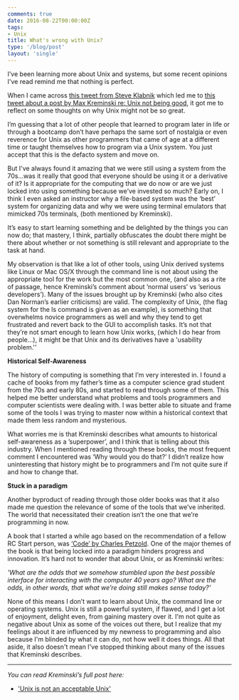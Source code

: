 ```yaml
---
comments: true
date: 2016-08-22T00:00:00Z
tags:
- Unix
title: What's wrong with Unix?
type: '/blog/post'
layout: 'single'
---
```

I’ve been learning more about Unix and systems, but some recent opinions I've read remind me that nothing is perfect. 

When I came across [this tweet from Steve Klabnik](https://twitter.com/steveklabnik/status/766683399062953985) which led me to [this tweet about a post by Max Kreminski re: Unix not being good](https://twitter.com/frankus/status/766680213686071296), it got me to reflect on some thoughts on why Unix might not be so great. 

I’m guessing that a lot of other people that learned to program later in life or through a bootcamp don’t have perhaps the same sort of nostalgia or even reverence for Unix as other programmers that came of age at a different time or taught themselves how to program via a Unix system. You just accept that this is the defacto system and move on.

But I've always found it amazing that we were still using a system from the 70s…was it really that good that everyone should be using it or a derivative of it? Is it appropriate for the computing that we do now or are we just locked into using something because we’ve invested so much? Early on, I think I even asked an instructor why a file-based system was the ‘best’ system for organizing data and why we were using terminal emulators that mimicked 70s terminals, (both mentioned by Kreminski).

It’s easy to start learning something and be delighted by the things you can now do; that mastery, I think, partially obfuscates the doubt there might be there about whether or not something is still relevant and appropriate to the task at hand.

My observation is that like a lot of other tools, using Unix derived systems like Linux or Mac OS/X  through the command line is not about using the appropriate tool for the work but the most common one, (and also as a rite of passage, hence Kreminski’s comment about ’normal users’ vs ’serious developers’). Many of the issues brought up by Kreminski (who also cites Dan Norman’s earlier criticisms) are valid. The complexity of Unix, (the flag system for the ls command is given as an example), is something that overwhelms novice programmers as well and why they tend to get frustrated and revert back to the GUI to accomplish tasks. It’s not that they’re not smart enough to learn how Unix works, (which I do hear from people…), it might be that Unix and its derivatives have a 'usability problem.''

**Historical Self-Awareness**

The history of computing is something that I’m very interested in. I found a cache of books from my father’s time as a computer science grad student from the 70s and early 80s, and started to read through some of them. This helped me better understand what problems and tools programmers and computer scientists were dealing with. I was better able to situate and frame some of the tools I was trying to master now within a historical context that made them less random and mysterious.

What worries me is that Kreminski describes what amounts to historical self-awareness as a ’superpower’, and I think that is telling about this industry. When I mentioned reading through these books, the most frequent comment I encountered was ‘Why would you do that?’ I didn’t realize how uninteresting that history might be to programmers and I’m not quite sure if and how to change that.

**Stuck in a paradigm**

Another byproduct of reading through those older books was that it also made me question the relevance of some of the tools that we’ve inherited. The world that necessitated their creation isn’t the one that we’re programming in now.

A book that I started a while ago based on the recommendation of a fellow RC Start person, was [‘Code’ by Charles Petzold](https://www.amazon.com/Code-Language-Computer-Hardware-Software/dp/0735611319). One of the major themes of the book is that being locked into a paradigm hinders progress and innovation. It’s hard not to wonder that about Unix, or as Kreminski writes:

_'What are the odds that we somehow stumbled upon the best possible interface for interacting with the computer 40 years ago? What are the odds, in other words, that what we’re doing still makes sense today?’_

None of this means I don’t want to learn about Unix, the command line or operating systems. Unix is still a powerful system, if flawed, and I get a lot of enjoyment, delight even, from gaining mastery over it. I'm not quite as negative about Unix as some of the voices out there, but I realize that my feelings about it are influenced by my newness to programming and also because I'm blinded by what it can do, not how well it does things. All that aside, it also doesn't mean I've stopped thinking about many of the issues that Kreminski describes.

___

*You can read Kreminski’s full post here:*

- ['Unix is not an acceptable Unix'](https://mkremins.github.io/blog/unix-not-acceptable-unix/)
